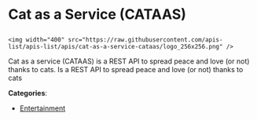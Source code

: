 # Cat as a Service (CATAAS)<p align="center">
    <img width="400" src="https://raw.githubusercontent.com/apis-list/apis-list/apis/cat-as-a-service-cataas/logo_256x256.png" />
</p>

Cat as a service (CATAAS) is a REST API to spread peace and love (or not) thanks to cats. Is a REST API to spread peace and love (or not) thanks to cats

**Categories**:

- [Entertainment](https://github/apis-list/apis-list#entertainment)






